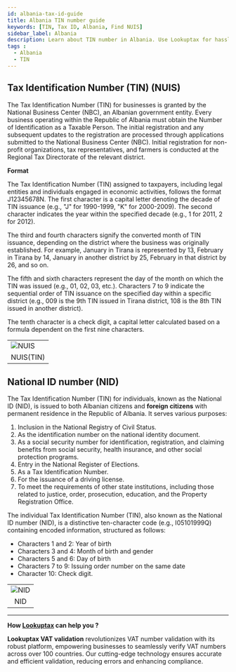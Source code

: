 ```yaml
---
id: albania-tax-id-guide
title: Albania TIN number guide
keywords: [TIN, Tax ID, Albania, Find NUIS]
sidebar_label: Albania
description: Learn about TIN number in Albania. Use Lookuptax for hassle-free tax id validation in Albania and other 100+ countries
tags : 
  - Albania
  - TIN
---
```

## Tax Identification Number (TIN) (NUIS)
The Tax Identification Number (TIN) for businesses is granted by the National Business Center (NBC), an Albanian government entity. Every business operating within the Republic of Albania must obtain the Number of Identification as a Taxable Person. The initial registration and any subsequent updates to the registration are processed through applications submitted to the National Business Center (NBC). Initial registration for non-profit organizations, tax representatives, and farmers is conducted at the Regional Tax Directorate of the relevant district.

**Format** 

The Tax Identification Number (TIN) assigned to taxpayers, including legal entities and individuals engaged in economic activities, follows the format J12345678N. The first character is a capital letter denoting the decade of TIN issuance (e.g., "J" for 1990-1999, "K" for 2000-2009). The second character indicates the year within the specified decade (e.g., 1 for 2011, 2 for 2012).

The third and fourth characters signify the converted month of TIN issuance, depending on the district where the business was originally established. For example, January in Tirana is represented by 13, February in Tirana by 14, January in another district by 25, February in that district by 26, and so on.

The fifth and sixth characters represent the day of the month on which the TIN was issued (e.g., 01, 02, 03, etc.). Characters 7 to 9 indicate the sequential order of TIN issuance on the specified day within a specific district (e.g., 009 is the 9th TIN issued in Tirana district, 108 is the 8th TIN issued in another district).

The tenth character is a check digit, a capital letter calculated based on a formula dependent on the first nine characters.

<table align="center" border="0px" border-color="#dedede"><tr><td>
  <img src="/docs/img/taxid/nuis.jpeg" alt="NUIS"/>
  </td></tr>
  <tr><td align="center">NUIS(TIN)</td></tr>
</table>

## National ID number (NID) 
The Tax Identification Number (TIN) for individuals, known as the National ID (NID), is issued to both Albanian citizens and **foreign citizens** with permanent residence in the Republic of Albania. It serves various purposes:

1. Inclusion in the National Registry of Civil Status.
2. As the identification number on the national identity document.
3. As a social security number for identification, registration, and claiming benefits from social security, health insurance, and other social protection programs.
4. Entry in the National Register of Elections.
5. As a Tax Identification Number.
6. For the issuance of a driving license.
7. To meet the requirements of other state institutions, including those related to justice, order, prosecution, education, and the Property Registration Office.
   
The individual Tax Identification Number (TIN), also known as the National ID number (NID), is a distinctive ten-character code (e.g., I05101999Q) containing encoded information, structured as follows:

- Characters 1 and 2: Year of birth
- Characters 3 and 4: Month of birth and gender
- Characters 5 and 6: Day of birth
- Characters 7 to 9: Issuing order number on the same date
- Character 10: Check digit.

<table align="center" border="0px" border-color="#dedede"><tr><td>
  <img src="/docs/img/taxid/nid.PNG" alt="NID"/>
  </td></tr>
  <tr><td align="center">NID</td></tr>
</table>

----
**How [Lookuptax](https://lookuptax.com/) can help you ?**

**Lookuptax VAT validation**  revolutionizes VAT number validation with its robust platform, empowering businesses to seamlessly verify VAT numbers across over 100 countries. Our cutting-edge technology ensures accurate and efficient validation, reducing errors and enhancing compliance.
